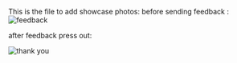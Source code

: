 This is the file to add showcase photos:
before sending feedback :
![feedback](https://user-images.githubusercontent.com/64240406/222962931-fdeba691-c7c4-4753-ad47-b7f8cd887f0b.jpg)

after feedback press out:

![thank you](https://user-images.githubusercontent.com/64240406/222962940-770c4cf3-4981-446a-a210-1e61cb371d2d.png)
